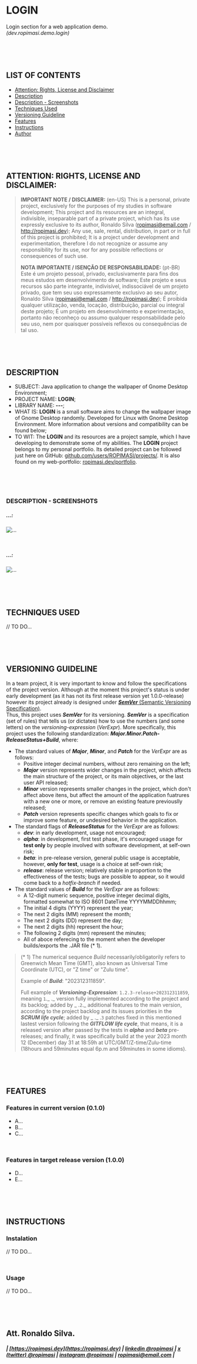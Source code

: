 # LOGIN
Login section for a web application demo.  
_(dev.ropimasi.demo.login)_  

&nbsp;  
&nbsp;  
&nbsp;  

## LIST OF CONTENTS
* [Attention: Rights, License and Disclaimer](#attention-rights)
* [Description](#description)
* [Description - Screenshots](description-screenshots)
* [Techniques Used](techniques)
* [Versioning Guideline](#versioning)
* [Features](#features)
* [Instructions](#instructions)
* [Author](#author)  

&nbsp;  
&nbsp;  
&nbsp;  

<a name="attention-rights"></a>
## ATTENTION: RIGHTS, LICENSE AND DISCLAIMER:
>**IMPORTANT NOTE / DISCLAIMER:** (en-US)
>This is a personal, private project, exclusively for the purposes of my studies in software development; This project and its resources are an integral, indivisible, inseparable part of a private project, which has its use expressly exclusive to its author, Ronaldo Silva (ropimasi@email.com / http://ropimasi.dev); Any use, sale, rental, distribution, in part or in full of this project is prohibited; It is a project under development and experimentation, therefore I do not recognize or assume any responsibility for its use, nor for any possible reflections or consequences of such use.
>   
>**NOTA IMPORTANTE / ISENÇÃO DE RESPONSABILIDADE:** (pt-BR)
>Este é um projeto pessoal, privado, exclusivamente para fins dos meus estudos em desenvolvimento de software; Este projeto e seus recursos são parte integrante, indivisível, indissociável de um projeto privado, que tem seu uso expressamente exclusivo ao seu autor, Ronaldo Silva (ropimasi@email.com / http://ropimasi.dev); É proibida qualquer utilização, venda, locação, distribuição, parcial ou integral deste projeto; É um projeto em desenvolvimento e experimentação, portanto não reconheço ou assumo qualquer responsabilidade pelo seu uso, nem por quaisquer possíveis reflexos ou consequências de tal uso.  

&nbsp;  
&nbsp;  
&nbsp;  

<a name="description"></a>
## DESCRIPTION
* SUBJECT: Java application to change the wallpaper of Gnome Desktop Environment;
* PROJECT NAME: **LOGIN**;
* LIBRARY NAME: **---**;
* WHAT IS: **LOGIN** is a small software aims to change the wallpaper image of Gnome Desktop randomly. Developed for Linux with Gnome Desktop Environment. More information about versions and compatibility can be found below;
* TO WIT: The **LOGIN** and its resources are a project sample, which I have developing to demonstrate some of my abilities. The **LOGIN** project belongs to my personal portfolio. Its detailed project can be followed just here on GitHub: [github.com/users/ROPIMASI/projects/](https://github.com/users/ROPIMASI/projects/). It is also found on my web-portfolio: [ropimasi.dev/portfolio](https://ropimasi.dev/portfolio).  

&nbsp;  
&nbsp;  
&nbsp;  

<a name="description-screenshots"></a>
### DESCRIPTION - SCREENSHOTS
##### ...:  
![...](...)

&nbsp;  

##### ...:  
![...](...)

&nbsp;  
&nbsp;  
&nbsp;  

<a name="techniques"></a>
## TECHNIQUES USED
// TO DO...  

&nbsp;  
&nbsp;  
&nbsp;  

<a name="versioning"></a>
## VERSIONING GUIDELINE
In a team project, it is very important to know and follow the specifications of the project version. Although at the moment this project's status is under early development (as it has not its first release version yet 1.0.0-release) however its project already is designed under [**_SemVer_** (Semantic Versioning Specification)](http://semver.org/).  
Thus, this project uses **_SemVer_** for its versioning. **_SemVer_** is a specification (set of rules) that tells us (or dictates) how to use the numbers (and some letters) on the _versioning-expression_ (_VerExpr_). More specifically, this project uses the following standardization: **_Major.Minor.Patch-ReleaseStatus+Build_**, where:
* The standard values of **_Major_**, **_Minor_**, and **_Patch_** for the _VerExpr_ are as follows:
  + Positive integer decimal numbers, without zero remaining on the left;
  + **_Major_** version represents wider changes in the project, which affects the main structure of the project, or its main objectives, or the last user API released;
  + **_Minor_** version represents smaller changes in the project, which don't affect above itens, but affect the amount of the application fuatrures with a new one or more, or remove an existing feature previouslly released;
  + **_Patch_** version represents specific changes which goals to fix or improve some feature, or undesired behavior in the application.  
* The standard flags of **_ReleaseStatus_** for the _VerExpr_ are as follows:
  + **_dev_**: in early development, usage not encouraged;
  + **_alpha_**: in development, first test phase, it's encouraged usage for **test only** by people involved with software development, at self-own risk;
  + **_beta_**: in pre-release version, general public usage is acceptable, however, **only for test**, usage is a choice at self-own risk;
  + **_release_**: release version; relatively stable in proportion to the effectiveness of the tests; bugs are possible to appear, so it would come back to a _hotfix-branch_ if needed.
* The standard values of **_Build_** for the _VerExpr_ are as follows:
  + A 12-digit numeric sequence, positive integer decimal digits, formatted somewhat to ISO 8601 DateTime YYYYMMDDhhmm;
  + The initial 4 digits (YYYY) represent the year;
  + The next 2 digits (MM) represent the month;
  + The next 2 digits (DD) represent the day;
  + The next 2 digits (hh) represent the hour;
  + The following 2 digits (mm) represent the minutes;
  + All of aboce referecing to the moment when the developer builds/exports the .JAR file (* 1).  
>  
> (* 1) The numerical sequence _Build_ necessarily/obligatorily refers to Greenwich Mean Time (GMT), also known as  Universal Time Coordinate (UTC), or "Z time" or "Zulu time".  
>  
> Example of **_Build_**: "202312311859".
>  
> Full example of **_Versioning-Expression_**: `1.2.3-release+202312311859`, meaning `1`._ ._ version fully implemented according to the project and its backlog; added by _ .`2`._ additional features to the main version, according to the project backlog and its issues priorities in the **_SCRUM life cycle_**; added by _ ._ .`3` patches fixed in this mentioned lastest version following the **_GITFLOW life cycle_**, that means, it is a released version after passed by the tests in **_alpha_** and **_beta_** pre-releases; and finally, it was specifically build at the year 2023 month 12 (December) day 31 at 18:59h at UTC/GMT/Z-time/Zulu-time (18hours and 59minutes equal 6p.m and 59minutes in some idioms).  

&nbsp;  
&nbsp;  
&nbsp;  

<a name="features"></a>
## FEATURES
### Features in current version (0.1.0)
  + A...
  + B...  
  + C...

&nbsp;  

### Features in target release version (1.0.0)
  + D...
  + E...

&nbsp;  
&nbsp;  
&nbsp;  

<a name="instructions"></a>
## INSTRUCTIONS
### Instalation
// TO DO...

&nbsp;  

### Usage
// TO DO...

&nbsp;  
&nbsp;  
&nbsp;  

<a name="author"></a>
## Att. Ronaldo Silva.
##### | [https://ropimasi.dev](https://ropimasi.dev) | [linkedin @ropimasi](https://linkedin.com/in/ropimasi/) | [x (twitter) @ropimasi](https://x.com/ropimasi/) | [instagram @ropimasi](https://instagram.com/ropimasi/) | [ropimasi@email.com](mailto://ropimasi@email.com) |  

&nbsp;  
&nbsp;  
&nbsp;  
  